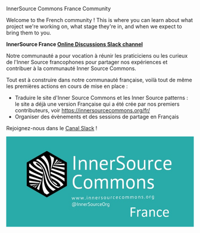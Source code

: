 InnerSource Commons France Community
  
Welcome to the French community ! This is where you can learn about what project we're working on, what stage they're in, and when we expect to bring them to you.

**InnerSource France [Online Discussions Slack channel](https://innersourcecommons.slack.com/archives/C04HJ3KPR19)**

Notre communauté a pour vocation à réunir les praticiciens ou les curieux de l'Inner Source francophones pour partager nos expériences et contribuer à la communauté Inner Source Commons.

Tout est à construire dans notre communauté française, voilà tout de même les premières actions en cours de mise en place :
- Traduire le site d'Inner Source Commons et les Inner Source patterns : le site a déjà une version Française qui a été crée par nos premiers contributeurs, voir https://innersourcecommons.org/fr/
- Organiser des évènements et des sessions de partage en Français

Rejoignez-nous dans le [Canal Slack](https://innersourcecommons.slack.com/archives/C04HJ3KPR19) !

![FondEcranInnerSource Commons France](./brand/virtual-backgrounds/InnerSourceCommonsFrance.jpg "InnerSource Commons France")
